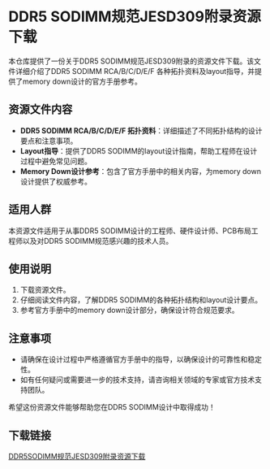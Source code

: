 # DDR5 SODIMM规范JESD309附录资源下载

本仓库提供了一份关于DDR5 SODIMM规范JESD309附录的资源文件下载。该文件详细介绍了DDR5 SODIMM RCA/B/C/D/E/F 各种拓扑资料及layout指导，并提供了memory down设计的官方手册参考。

## 资源文件内容

- **DDR5 SODIMM RCA/B/C/D/E/F 拓扑资料**：详细描述了不同拓扑结构的设计要点和注意事项。
- **Layout指导**：提供了DDR5 SODIMM的layout设计指南，帮助工程师在设计过程中避免常见问题。
- **Memory Down设计参考**：包含了官方手册中的相关内容，为memory down设计提供了权威参考。

## 适用人群

本资源文件适用于从事DDR5 SODIMM设计的工程师、硬件设计师、PCB布局工程师以及对DDR5 SODIMM规范感兴趣的技术人员。

## 使用说明

1. 下载资源文件。
2. 仔细阅读文件内容，了解DDR5 SODIMM的各种拓扑结构和layout设计要点。
3. 参考官方手册中的memory down设计部分，确保设计符合规范要求。

## 注意事项

- 请确保在设计过程中严格遵循官方手册中的指导，以确保设计的可靠性和稳定性。
- 如有任何疑问或需要进一步的技术支持，请咨询相关领域的专家或官方技术支持团队。

希望这份资源文件能够帮助您在DDR5 SODIMM设计中取得成功！

## 下载链接

[DDR5SODIMM规范JESD309附录资源下载](https://pan.quark.cn/s/7a83dc131ab4)